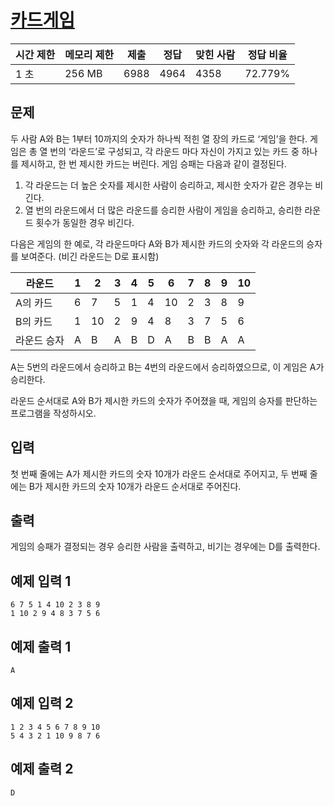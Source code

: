 # [카드게임](https://www.acmicpc.net/problem/10801)

| 시간 제한 | 메모리 제한 | 제출 | 정답 | 맞힌 사람 | 정답 비율 |
| --- | --- | --- | --- | --- | --- |
| 1 초 | 256 MB | 6988 | 4964 | 4358 | 72.779% |

## 문제

두 사람 A와 B는 1부터 10까지의 숫자가 하나씩 적힌 열 장의 카드로 ‘게임’을 한다. 게임은 총 열 번의 ‘라운드’로 구성되고, 각 라운드 마다 자신이 가지고 있는 카드 중 하나를 제시하고, 한 번 제시한 카드는 버린다. 게임 승패는 다음과 같이 결정된다.

1. 각 라운드는 더 높은 숫자를 제시한 사람이 승리하고, 제시한 숫자가 같은 경우는 비긴다.
2. 열 번의 라운드에서 더 많은 라운드를 승리한 사람이 게임을 승리하고, 승리한 라운드 횟수가 동일한 경우 비긴다.

다음은 게임의 한 예로, 각 라운드마다 A와 B가 제시한 카드의 숫자와 각 라운드의 승자를 보여준다. (비긴 라운드는 D로 표시함)

| 라운드 | 1 | 2 | 3 | 4 | 5 | 6 | 7 | 8 | 9 | 10 |
| --- | --- | --- | --- | --- | --- | --- | --- | --- | --- | --- |
| A의 카드 | 6 | 7 | 5 | 1 | 4 | 10 | 2 | 3 | 8 | 9 |
| B의 카드 | 1 | 10 | 2 | 9 | 4 | 8 | 3 | 7 | 5 | 6 |
| 라운드 승자 | A | B | A | B | D | A | B | B | A | A |

A는 5번의 라운드에서 승리하고 B는 4번의 라운드에서 승리하였으므로, 이 게임은 A가 승리한다.

라운드 순서대로 A와 B가 제시한 카드의 숫자가 주어졌을 때, 게임의 승자를 판단하는 프로그램을 작성하시오.

## 입력

첫 번째 줄에는 A가 제시한 카드의 숫자 10개가 라운드 순서대로 주어지고, 두 번째 줄에는 B가 제시한 카드의 숫자 10개가 라운드 순서대로 주어진다.

## 출력

게임의 승패가 결정되는 경우 승리한 사람을 출력하고, 비기는 경우에는 D를 출력한다.

## 예제 입력 1

```
6 7 5 1 4 10 2 3 8 9
1 10 2 9 4 8 3 7 5 6

```

## 예제 출력 1

```
A

```

## 예제 입력 2

```
1 2 3 4 5 6 7 8 9 10
5 4 3 2 1 10 9 8 7 6

```

## 예제 출력 2

```
D
```
